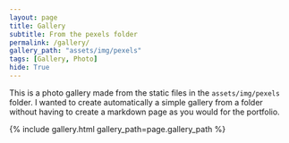 ```yaml
---
layout: page
title: Gallery
subtitle: From the pexels folder
permalink: /gallery/
gallery_path: "assets/img/pexels"
tags: [Gallery, Photo]
hide: True
---
```


This is a photo gallery made from the static files in the `assets/img/pexels` folder. 
I wanted to create automatically a simple gallery from a folder without having to create a markdown page as you would for the portfolio.


{% include gallery.html gallery_path=page.gallery_path %}